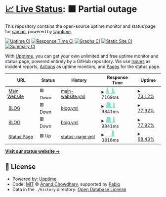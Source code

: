 # [📈 Live Status](https://upptime.samankhalife.ir): <!--live status--> **🟧 Partial outage**

This repository contains the open-source uptime monitor and status page for [saman](samankhalife.ir), powered by [Upptime](https://github.com/upptime/upptime).

[![Uptime CI](https://github.com/samankhalife/upptime/workflows/Uptime%20CI/badge.svg)](https://github.com/samankhalife/upptime/actions?query=workflow%3A%22Uptime+CI%22)
[![Response Time CI](https://github.com/samankhalife/upptime/workflows/Response%20Time%20CI/badge.svg)](https://github.com/samankhalife/upptime/actions?query=workflow%3A%22Response+Time+CI%22)
[![Graphs CI](https://github.com/samankhalife/upptime/workflows/Graphs%20CI/badge.svg)](https://github.com/samankhalife/upptime/actions?query=workflow%3A%22Graphs+CI%22)
[![Static Site CI](https://github.com/samankhalife/upptime/workflows/Static%20Site%20CI/badge.svg)](https://github.com/samankhalife/upptime/actions?query=workflow%3A%22Static+Site+CI%22)
[![Summary CI](https://github.com/samankhalife/upptime/workflows/Summary%20CI/badge.svg)](https://github.com/samankhalife/upptime/actions?query=workflow%3A%22Summary+CI%22)

With [Upptime](https://upptime.js.org), you can get your own unlimited and free uptime monitor and status page, powered entirely by a GitHub repository. We use [Issues](https://github.com/samankhalife/upptime/issues) as incident reports, [Actions](https://github.com/samankhalife/upptime/actions) as uptime monitors, and [Pages](https://upptime.samankhalife.ir) for the status page.

<!--start: status pages-->
<!-- This summary is generated by Upptime (https://github.com/upptime/upptime) -->
<!-- Do not edit this manually, your changes will be overwritten -->
<!-- prettier-ignore -->
| URL | Status | History | Response Time | Uptime |
| --- | ------ | ------- | ------------- | ------ |
| <img alt="" src="https://icons.duckduckgo.com/ip3/samankhalife.ir.ico" height="13"> [Main Website](https://samankhalife.ir) | 🟥 Down | [main-website.yml](https://github.com/samankhalife/upptime/commits/HEAD/history/main-website.yml) | <details><summary><img alt="Response time graph" src="./graphs/main-website/response-time-week.png" height="20"> 7169ms</summary><br><a href="https://upptime.samankhalife.ir/history/main-website"><img alt="Response time 3599" src="https://img.shields.io/endpoint?url=https%3A%2F%2Fraw.githubusercontent.com%2Fsamankhalife%2Fupptime%2FHEAD%2Fapi%2Fmain-website%2Fresponse-time.json"></a><br><a href="https://upptime.samankhalife.ir/history/main-website"><img alt="24-hour response time 8403" src="https://img.shields.io/endpoint?url=https%3A%2F%2Fraw.githubusercontent.com%2Fsamankhalife%2Fupptime%2FHEAD%2Fapi%2Fmain-website%2Fresponse-time-day.json"></a><br><a href="https://upptime.samankhalife.ir/history/main-website"><img alt="7-day response time 7169" src="https://img.shields.io/endpoint?url=https%3A%2F%2Fraw.githubusercontent.com%2Fsamankhalife%2Fupptime%2FHEAD%2Fapi%2Fmain-website%2Fresponse-time-week.json"></a><br><a href="https://upptime.samankhalife.ir/history/main-website"><img alt="30-day response time 4102" src="https://img.shields.io/endpoint?url=https%3A%2F%2Fraw.githubusercontent.com%2Fsamankhalife%2Fupptime%2FHEAD%2Fapi%2Fmain-website%2Fresponse-time-month.json"></a><br><a href="https://upptime.samankhalife.ir/history/main-website"><img alt="1-year response time 3599" src="https://img.shields.io/endpoint?url=https%3A%2F%2Fraw.githubusercontent.com%2Fsamankhalife%2Fupptime%2FHEAD%2Fapi%2Fmain-website%2Fresponse-time-year.json"></a></details> | <details><summary><a href="https://upptime.samankhalife.ir/history/main-website">73.12%</a></summary><a href="https://upptime.samankhalife.ir/history/main-website"><img alt="All-time uptime 91.45%" src="https://img.shields.io/endpoint?url=https%3A%2F%2Fraw.githubusercontent.com%2Fsamankhalife%2Fupptime%2FHEAD%2Fapi%2Fmain-website%2Fuptime.json"></a><br><a href="https://upptime.samankhalife.ir/history/main-website"><img alt="24-hour uptime 70.67%" src="https://img.shields.io/endpoint?url=https%3A%2F%2Fraw.githubusercontent.com%2Fsamankhalife%2Fupptime%2FHEAD%2Fapi%2Fmain-website%2Fuptime-day.json"></a><br><a href="https://upptime.samankhalife.ir/history/main-website"><img alt="7-day uptime 73.12%" src="https://img.shields.io/endpoint?url=https%3A%2F%2Fraw.githubusercontent.com%2Fsamankhalife%2Fupptime%2FHEAD%2Fapi%2Fmain-website%2Fuptime-week.json"></a><br><a href="https://upptime.samankhalife.ir/history/main-website"><img alt="30-day uptime 90.22%" src="https://img.shields.io/endpoint?url=https%3A%2F%2Fraw.githubusercontent.com%2Fsamankhalife%2Fupptime%2FHEAD%2Fapi%2Fmain-website%2Fuptime-month.json"></a><br><a href="https://upptime.samankhalife.ir/history/main-website"><img alt="1-year uptime 91.45%" src="https://img.shields.io/endpoint?url=https%3A%2F%2Fraw.githubusercontent.com%2Fsamankhalife%2Fupptime%2FHEAD%2Fapi%2Fmain-website%2Fuptime-year.json"></a></details>
| <img alt="" src="https://icons.duckduckgo.com/ip3/blog.samankhalife.ir.ico" height="13"> [BLOG](https://blog.samankhalife.ir) | 🟥 Down | [blog.yml](https://github.com/samankhalife/upptime/commits/HEAD/history/blog.yml) | <details><summary><img alt="Response time graph" src="./graphs/blog/response-time-week.png" height="20"> 9841ms</summary><br><a href="https://upptime.samankhalife.ir/history/blog"><img alt="Response time 3880" src="https://img.shields.io/endpoint?url=https%3A%2F%2Fraw.githubusercontent.com%2Fsamankhalife%2Fupptime%2FHEAD%2Fapi%2Fblog%2Fresponse-time.json"></a><br><a href="https://upptime.samankhalife.ir/history/blog"><img alt="24-hour response time 1776" src="https://img.shields.io/endpoint?url=https%3A%2F%2Fraw.githubusercontent.com%2Fsamankhalife%2Fupptime%2FHEAD%2Fapi%2Fblog%2Fresponse-time-day.json"></a><br><a href="https://upptime.samankhalife.ir/history/blog"><img alt="7-day response time 9841" src="https://img.shields.io/endpoint?url=https%3A%2F%2Fraw.githubusercontent.com%2Fsamankhalife%2Fupptime%2FHEAD%2Fapi%2Fblog%2Fresponse-time-week.json"></a><br><a href="https://upptime.samankhalife.ir/history/blog"><img alt="30-day response time 4372" src="https://img.shields.io/endpoint?url=https%3A%2F%2Fraw.githubusercontent.com%2Fsamankhalife%2Fupptime%2FHEAD%2Fapi%2Fblog%2Fresponse-time-month.json"></a><br><a href="https://upptime.samankhalife.ir/history/blog"><img alt="1-year response time 3880" src="https://img.shields.io/endpoint?url=https%3A%2F%2Fraw.githubusercontent.com%2Fsamankhalife%2Fupptime%2FHEAD%2Fapi%2Fblog%2Fresponse-time-year.json"></a></details> | <details><summary><a href="https://upptime.samankhalife.ir/history/blog">77.92%</a></summary><a href="https://upptime.samankhalife.ir/history/blog"><img alt="All-time uptime 89.54%" src="https://img.shields.io/endpoint?url=https%3A%2F%2Fraw.githubusercontent.com%2Fsamankhalife%2Fupptime%2FHEAD%2Fapi%2Fblog%2Fuptime.json"></a><br><a href="https://upptime.samankhalife.ir/history/blog"><img alt="24-hour uptime 100.00%" src="https://img.shields.io/endpoint?url=https%3A%2F%2Fraw.githubusercontent.com%2Fsamankhalife%2Fupptime%2FHEAD%2Fapi%2Fblog%2Fuptime-day.json"></a><br><a href="https://upptime.samankhalife.ir/history/blog"><img alt="7-day uptime 77.92%" src="https://img.shields.io/endpoint?url=https%3A%2F%2Fraw.githubusercontent.com%2Fsamankhalife%2Fupptime%2FHEAD%2Fapi%2Fblog%2Fuptime-week.json"></a><br><a href="https://upptime.samankhalife.ir/history/blog"><img alt="30-day uptime 88.04%" src="https://img.shields.io/endpoint?url=https%3A%2F%2Fraw.githubusercontent.com%2Fsamankhalife%2Fupptime%2FHEAD%2Fapi%2Fblog%2Fuptime-month.json"></a><br><a href="https://upptime.samankhalife.ir/history/blog"><img alt="1-year uptime 89.54%" src="https://img.shields.io/endpoint?url=https%3A%2F%2Fraw.githubusercontent.com%2Fsamankhalife%2Fupptime%2FHEAD%2Fapi%2Fblog%2Fuptime-year.json"></a></details>
| <img alt="" src="https://icons.duckduckgo.com/ip3/ixpp.ir.ico" height="13"> [BLOG](https://ixpp.ir) | 🟥 Down | [blog.yml](https://github.com/samankhalife/upptime/commits/HEAD/history/blog.yml) | <details><summary><img alt="Response time graph" src="./graphs/blog/response-time-week.png" height="20"> 9841ms</summary><br><a href="https://upptime.samankhalife.ir/history/blog"><img alt="Response time 3880" src="https://img.shields.io/endpoint?url=https%3A%2F%2Fraw.githubusercontent.com%2Fsamankhalife%2Fupptime%2FHEAD%2Fapi%2Fblog%2Fresponse-time.json"></a><br><a href="https://upptime.samankhalife.ir/history/blog"><img alt="24-hour response time 1776" src="https://img.shields.io/endpoint?url=https%3A%2F%2Fraw.githubusercontent.com%2Fsamankhalife%2Fupptime%2FHEAD%2Fapi%2Fblog%2Fresponse-time-day.json"></a><br><a href="https://upptime.samankhalife.ir/history/blog"><img alt="7-day response time 9841" src="https://img.shields.io/endpoint?url=https%3A%2F%2Fraw.githubusercontent.com%2Fsamankhalife%2Fupptime%2FHEAD%2Fapi%2Fblog%2Fresponse-time-week.json"></a><br><a href="https://upptime.samankhalife.ir/history/blog"><img alt="30-day response time 4372" src="https://img.shields.io/endpoint?url=https%3A%2F%2Fraw.githubusercontent.com%2Fsamankhalife%2Fupptime%2FHEAD%2Fapi%2Fblog%2Fresponse-time-month.json"></a><br><a href="https://upptime.samankhalife.ir/history/blog"><img alt="1-year response time 3880" src="https://img.shields.io/endpoint?url=https%3A%2F%2Fraw.githubusercontent.com%2Fsamankhalife%2Fupptime%2FHEAD%2Fapi%2Fblog%2Fresponse-time-year.json"></a></details> | <details><summary><a href="https://upptime.samankhalife.ir/history/blog">77.92%</a></summary><a href="https://upptime.samankhalife.ir/history/blog"><img alt="All-time uptime 89.54%" src="https://img.shields.io/endpoint?url=https%3A%2F%2Fraw.githubusercontent.com%2Fsamankhalife%2Fupptime%2FHEAD%2Fapi%2Fblog%2Fuptime.json"></a><br><a href="https://upptime.samankhalife.ir/history/blog"><img alt="24-hour uptime 100.00%" src="https://img.shields.io/endpoint?url=https%3A%2F%2Fraw.githubusercontent.com%2Fsamankhalife%2Fupptime%2FHEAD%2Fapi%2Fblog%2Fuptime-day.json"></a><br><a href="https://upptime.samankhalife.ir/history/blog"><img alt="7-day uptime 77.92%" src="https://img.shields.io/endpoint?url=https%3A%2F%2Fraw.githubusercontent.com%2Fsamankhalife%2Fupptime%2FHEAD%2Fapi%2Fblog%2Fuptime-week.json"></a><br><a href="https://upptime.samankhalife.ir/history/blog"><img alt="30-day uptime 88.04%" src="https://img.shields.io/endpoint?url=https%3A%2F%2Fraw.githubusercontent.com%2Fsamankhalife%2Fupptime%2FHEAD%2Fapi%2Fblog%2Fuptime-month.json"></a><br><a href="https://upptime.samankhalife.ir/history/blog"><img alt="1-year uptime 89.54%" src="https://img.shields.io/endpoint?url=https%3A%2F%2Fraw.githubusercontent.com%2Fsamankhalife%2Fupptime%2FHEAD%2Fapi%2Fblog%2Fuptime-year.json"></a></details>
| <img alt="" src="https://icons.duckduckgo.com/ip3/upptime.samankhalife.ir.ico" height="13"> [Status Page](https://upptime.samankhalife.ir) | 🟩 Up | [status-page.yml](https://github.com/samankhalife/upptime/commits/HEAD/history/status-page.yml) | <details><summary><img alt="Response time graph" src="./graphs/status-page/response-time-week.png" height="20"> 3816ms</summary><br><a href="https://upptime.samankhalife.ir/history/status-page"><img alt="Response time 1613" src="https://img.shields.io/endpoint?url=https%3A%2F%2Fraw.githubusercontent.com%2Fsamankhalife%2Fupptime%2FHEAD%2Fapi%2Fstatus-page%2Fresponse-time.json"></a><br><a href="https://upptime.samankhalife.ir/history/status-page"><img alt="24-hour response time 3187" src="https://img.shields.io/endpoint?url=https%3A%2F%2Fraw.githubusercontent.com%2Fsamankhalife%2Fupptime%2FHEAD%2Fapi%2Fstatus-page%2Fresponse-time-day.json"></a><br><a href="https://upptime.samankhalife.ir/history/status-page"><img alt="7-day response time 3816" src="https://img.shields.io/endpoint?url=https%3A%2F%2Fraw.githubusercontent.com%2Fsamankhalife%2Fupptime%2FHEAD%2Fapi%2Fstatus-page%2Fresponse-time-week.json"></a><br><a href="https://upptime.samankhalife.ir/history/status-page"><img alt="30-day response time 1771" src="https://img.shields.io/endpoint?url=https%3A%2F%2Fraw.githubusercontent.com%2Fsamankhalife%2Fupptime%2FHEAD%2Fapi%2Fstatus-page%2Fresponse-time-month.json"></a><br><a href="https://upptime.samankhalife.ir/history/status-page"><img alt="1-year response time 1613" src="https://img.shields.io/endpoint?url=https%3A%2F%2Fraw.githubusercontent.com%2Fsamankhalife%2Fupptime%2FHEAD%2Fapi%2Fstatus-page%2Fresponse-time-year.json"></a></details> | <details><summary><a href="https://upptime.samankhalife.ir/history/status-page">98.43%</a></summary><a href="https://upptime.samankhalife.ir/history/status-page"><img alt="All-time uptime 99.49%" src="https://img.shields.io/endpoint?url=https%3A%2F%2Fraw.githubusercontent.com%2Fsamankhalife%2Fupptime%2FHEAD%2Fapi%2Fstatus-page%2Fuptime.json"></a><br><a href="https://upptime.samankhalife.ir/history/status-page"><img alt="24-hour uptime 90.79%" src="https://img.shields.io/endpoint?url=https%3A%2F%2Fraw.githubusercontent.com%2Fsamankhalife%2Fupptime%2FHEAD%2Fapi%2Fstatus-page%2Fuptime-day.json"></a><br><a href="https://upptime.samankhalife.ir/history/status-page"><img alt="7-day uptime 98.43%" src="https://img.shields.io/endpoint?url=https%3A%2F%2Fraw.githubusercontent.com%2Fsamankhalife%2Fupptime%2FHEAD%2Fapi%2Fstatus-page%2Fuptime-week.json"></a><br><a href="https://upptime.samankhalife.ir/history/status-page"><img alt="30-day uptime 99.49%" src="https://img.shields.io/endpoint?url=https%3A%2F%2Fraw.githubusercontent.com%2Fsamankhalife%2Fupptime%2FHEAD%2Fapi%2Fstatus-page%2Fuptime-month.json"></a><br><a href="https://upptime.samankhalife.ir/history/status-page"><img alt="1-year uptime 99.49%" src="https://img.shields.io/endpoint?url=https%3A%2F%2Fraw.githubusercontent.com%2Fsamankhalife%2Fupptime%2FHEAD%2Fapi%2Fstatus-page%2Fuptime-year.json"></a></details>

<!--end: status pages-->

[**Visit our status website →**](https://upptime.samankhalife.ir)

## 📄 License

- Powered by: [Upptime](https://github.com/upptime/upptime)
- Code: [MIT](./LICENSE) © [Anand Chowdhary](https://anandchowdhary.com), supported by [Pabio](https://pabio.com)
- Data in the `./history` directory: [Open Database License](https://opendatacommons.org/licenses/odbl/1-0/)
